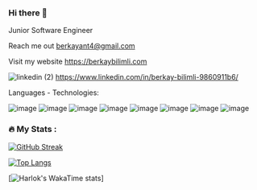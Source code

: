 ### Hi there 👋

Junior Software Engineer

Reach me out  berkayant4@gmail.com

Visit my website https://berkaybilimli.com



![linkedin (2)](https://user-images.githubusercontent.com/73589879/205625593-c90982ae-9bb1-465e-83e3-baea195c849e.png)
https://www.linkedin.com/in/berkay-bilimli-9860911b6/

Languages - Technologies:

![image](https://github.com/berkayblm/berkayblm/assets/73589879/e1d0965e-c2ba-444c-b80f-6aa477e01391)
![image](https://github.com/berkayblm/berkayblm/assets/73589879/236832be-3462-4f03-8c30-261a8a5066ca)
![image](https://github.com/berkayblm/berkayblm/assets/73589879/5335e106-b2d9-4562-9527-2cee2ae17c61)
![image](https://github.com/berkayblm/berkayblm/assets/73589879/5ed620d9-db0b-496f-b6f5-b6a68fccdc79)
![image](https://github.com/berkayblm/berkayblm/assets/73589879/774a0694-5fc0-437c-bbbf-1c75e53f0fb9)
![image](https://github.com/berkayblm/berkayblm/assets/73589879/3a1cec06-c774-4281-a032-65853f7e2d06)
![image](https://github.com/berkayblm/berkayblm/assets/73589879/a2ea73fb-f6bd-492c-b893-df22a21c3910)
![image](https://github.com/berkayblm/berkayblm/assets/73589879/1a7a2720-6239-4c01-8ce2-03547f410a59)


### :fire: My Stats :
[![GitHub Streak](http://github-readme-streak-stats.herokuapp.com?user=berkayblm&theme=dark&background=000000)](https://git.io/streak-stats)

[![Top Langs](https://github-readme-stats.vercel.app/api/top-langs/?username=berkayblm)](https://github.com/anuraghazra/github-readme-stats)

[![Harlok's WakaTime stats](https://github-readme-stats.vercel.app/api/wakatime?username=berkayblm)]
